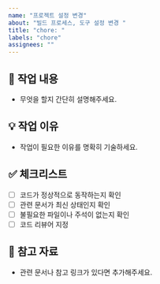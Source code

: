 ```yaml
---
name: "프로젝트 설정 변경"
about: "빌드 프로세스, 도구 설정 변경 "
title: "chore: "
labels: "chore"
assignees: ""
---
```


  <!-- Assigness에 본인과, 협력자를 추가합니다.-->

## 📝 작업 내용

- 무엇을 할지 간단히 설명해주세요.

## 💡 작업 이유

- 작업이 필요한 이유를 명확히 기술하세요.

## ✅ 체크리스트

- [ ] 코드가 정상적으로 동작하는지 확인
- [ ] 관련 문서가 최신 상태인지 확인
- [ ] 불필요한 파일이나 주석이 없는지 확인
- [ ] 코드 리뷰어 지정

## 📎 참고 자료

- 관련 문서나 참고 링크가 있다면 추가해주세요.
